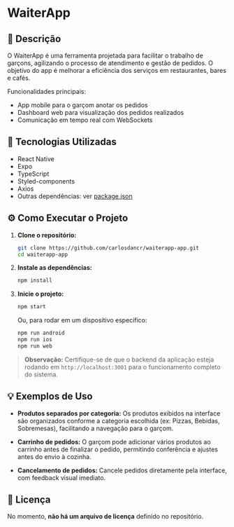 # WaiterApp

## 📄 Descrição

O WaiterApp é uma ferramenta projetada para facilitar o trabalho de garçons, agilizando o processo de atendimento e gestão de pedidos. O objetivo do app é melhorar a eficiência dos serviços em restaurantes, bares e cafés.

Funcionalidades principais:
- App mobile para o garçom anotar os pedidos
- Dashboard web para visualização dos pedidos realizados
- Comunicação em tempo real com WebSockets

## 🚀 Tecnologias Utilizadas

- React Native
- Expo
- TypeScript
- Styled-components
- Axios
- Outras dependências: ver [package.json](package.json)

## ⚙️ Como Executar o Projeto

1. **Clone o repositório:**
   ```sh
   git clone https://github.com/carlosdancr/waiterapp-app.git
   cd waiterapp-app
   ```

2. **Instale as dependências:**
   ```sh
   npm install
   ```

3. **Inicie o projeto:**
   ```sh
   npm start
   ```
   Ou, para rodar em um dispositivo específico:
   ```sh
   npm run android
   npm run ios
   npm run web
   ```

> **Observação:** Certifique-se de que o backend da aplicação esteja rodando em `http://localhost:3001` para o funcionamento completo do sistema.

## 💡 Exemplos de Uso

- **Produtos separados por categoria:** Os produtos exibidos na interface são organizados conforme a categoria escolhida (ex: Pizzas, Bebidas, Sobremesas), facilitando a navegação para o garçom.

- **Carrinho de pedidos:** O garçom pode adicionar vários produtos ao carrinho antes de finalizar o pedido, permitindo conferência e ajustes antes do envio à cozinha.

- **Cancelamento de pedidos:** Cancele pedidos diretamente pela interface, com feedback visual imediato.

## 📄 Licença

No momento, **não há um arquivo de licença** definido no repositório.
